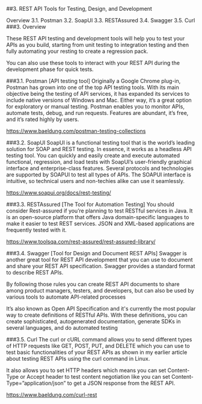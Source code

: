 ##3. REST API Tools for Testing, Design, and Development

Overview
3.1. Postman
3.2. SoapUI
3.3. RESTAssured
3.4. Swagger
3.5. Curl
###3. Overview

These REST API testing and development tools will help you to test your APIs as you build, starting from unit testing 
to integration testing and then fully automating your resting to create a regression pack.

You can also use these tools to interact with your REST API during the development phase for quick tests.

###3.1. Postman [API testing tool] 
Originally a Google Chrome plug-in, Postman has grown into one of the top API testing tools. With its main objective
being the testing of API services, it has expanded its services to include native versions of Windows and Mac. 
Either way, it’s a great option for exploratory or manual testing. Postman enables you to monitor APIs, automate tests,
debug, and run requests. Features are abundant, it’s free, and it’s rated highly by users.

https://www.baeldung.com/postman-testing-collections

###3.2. SoapUI 
SoapUI is a functional testing tool that is the world’s leading solution for SOAP and REST testing. In essence, 
it works as a headless API testing tool. You can quickly and easily create and execute automated functional, regression,
and load tests with SoapUI’s user-friendly graphical interface and enterprise-class features. Several protocols and 
technologies are supported by SOAPUI to test all types of APIs. The SOAPUI interface is intuitive, so technical users 
and non-techies alike can use it seamlessly.

https://www.soapui.org/docs/rest-testing/

###3.3. RESTAssured [The Tool for Automation Testing] 
You should consider Rest-assured if you’re planning to test RESTful services in Java.
It is an open-source platform that offers Java domain-specific languages to make it easier to test REST services.
JSON and XML-based applications are frequently tested with it.

https://www.toolsqa.com/rest-assured/rest-assured-library/

###3.4. Swagger [Tool for Design and Document REST APIs] 
Swagger is another great tool for REST API development that you can use to document and share your REST API 
specification. Swagger provides a standard format to describe REST APIs.

By following those rules you can create REST API documents to share among product managers, testers, and developers,
but can also be used by various tools to automate API-related processes

It’s also known as Open API Specification and it's currently the most popular way to create definitions of RESTful APIs.
With these definitions, you can create sophisticated, autogenerated documentation, generate SDKs in several languages,
and do automated testing

###3.5. Curl 
The curl or cURL command allows you to send different types of HTTP requests like GET, POST, PUT, and DELETE which you
can use to test basic functionalities of your REST APIs as shown in my earlier article about testing REST APIs using 
the curl command in Linux.

It also allows you to set HTTP headers which means you can set Content-Type or Accept header to test content
negotiation like you can set Content-Type=”application/json” to get a JSON response from the REST API.

https://www.baeldung.com/curl-rest